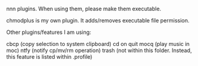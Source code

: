 nnn plugins. When using them, please make them executable.

chmodplus is my own plugin. It adds/removes executable file permission.

Other plugins/features I am using:

cbcp (copy selection to system clipboard)
cd on quit
mocq (play music in moc)
ntfy (notify cp/mv/rm operation)
trash (not within this folder. Instead, this feature is listed within .profile)
